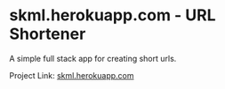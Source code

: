 # skml.herokuapp.com - URL Shortener

A simple full stack app for creating short urls.

Project Link: [skml.herokuapp.com](https://skml.herokuapp.com/ "URL Shortner App Link")